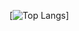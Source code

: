 [![Top Langs](https://github-readme-stats.vercel.app/api/top-langs/?username=TravikSkoot&langs_count=8)]
